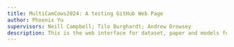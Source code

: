```yaml
---
title: MultiCamCows2024: A testing GitHub Web Page
author: Phoenix Yu
supervisors: Neill Campbell; Tilo Burghardt; Andrew Drowsey
description: This is the web interface for dataset, paper and models for the MultiCamCows2024 project
---
```


